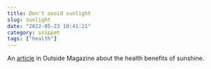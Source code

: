 ```yaml
---
title: Don't avoid sunlight
slug: sunlight
date: "2022-05-23 10:41:21"
category: snippet
tags: ["health"]
---
```


An [article](https://www.outsideonline.com/health/wellness/sunscreen-sun-exposure-skin-cancer-science/) in Outside Magazine about the health benefits of sunshine.
